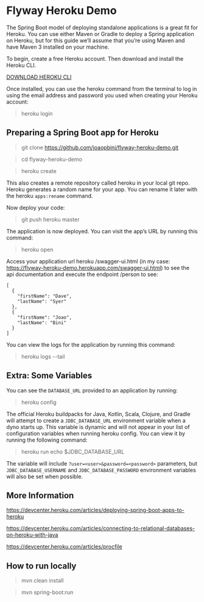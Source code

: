 # Flyway Heroku Demo

The Spring Boot model of deploying standalone applications is a great fit for Heroku. You can use either Maven or Gradle to deploy a Spring application on Heroku, but for this guide we’ll assume that you’re using Maven and have Maven 3 installed on your machine.

To begin, create a free Heroku account. Then download and install the Heroku CLI.

[DOWNLOAD HEROKU CLI](https://devcenter.heroku.com/articles/heroku-cli)

Once installed, you can use the heroku command from the terminal to log in using the email address and password you used when creating your Heroku account:

>heroku login


## Preparing a Spring Boot app for Heroku


>git clone https://github.com/joaopbini/flyway-heroku-demo.git

>cd flyway-heroku-demo

> heroku create

This also creates a remote repository called heroku in your local git repo. Heroku generates a random name for your app. 
You can rename it later with the heroku `apps:rename` command.

Now deploy your code:

> git push heroku master

The application is now deployed. You can visit the app’s URL by running this command:

> heroku open

Access your application url heroku /swagger-ui.html (in my case: https://flyway-heroku-demo.herokuapp.com/swagger-ui.html) 
to see the api documentation and execute the endpoint /person 
to see:

```
[
  {
    "firstName": "Dave",
    "lastName": "Syer"
  },
  {
    "firstName": "Joao",
    "lastName": "Bini"
  }
]
```

You can view the logs for the application by running this command:

> heroku logs --tail

## Extra: Some Variables

You can see the `DATABASE_URL` provided to an application by running:

> heroku config

The official Heroku buildpacks for Java, Kotlin, Scala, Clojure, and Gradle will attempt to create 
a `JDBC_DATABASE_URL` environment variable when a dyno starts up. This variable is dynamic and 
will not appear in your list of configuration variables when running heroku config. You can view it by 
running the following command:

> heroku run echo $JDBC_DATABASE_URL

The variable will include `?user=<user>&password=<password>` parameters, but 
`JDBC_DATABASE_USERNAME` and `JDBC_DATABASE_PASSWORD` environment variables will 
also be set when possible.

## More Information
https://devcenter.heroku.com/articles/deploying-spring-boot-apps-to-heroku

https://devcenter.heroku.com/articles/connecting-to-relational-databases-on-heroku-with-java

https://devcenter.heroku.com/articles/procfile

## How to run locally

> mvn clean install

> mvn spring-boot:run

